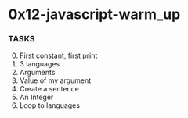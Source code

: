 # 0x12-javascript-warm_up


### TASKS
0. First constant, first print
1. 3 languages
2. Arguments
3. Value of my argument
4. Create a sentence
5. An Integer
6. Loop to languages